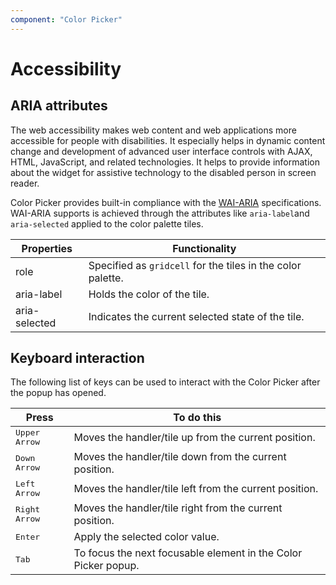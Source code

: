 ```yaml
---
component: "Color Picker"
---
```


# Accessibility

## ARIA attributes

The web accessibility makes web content and web applications more accessible for people with disabilities. It especially helps in dynamic content change and development of advanced user interface controls with AJAX, HTML, JavaScript, and related technologies. It helps to provide information about the widget for assistive technology to the disabled person in screen reader.

Color Picker provides built-in compliance with the [WAI-ARIA](http://www.w3.org/WAI/PF/aria-practices) specifications. WAI-ARIA supports is achieved through the attributes like `aria-label`and `aria-selected` applied to the color palette tiles.

| Properties | Functionality |
| ------------ | ----------------------- |
| role | Specified as `gridcell` for the tiles in the color palette. |
| aria-label | Holds the color of the tile. |
| aria-selected | Indicates the current selected state of the tile. |

## Keyboard interaction

The following list of keys can be used to interact with the Color Picker after the popup has opened.

| **Press** | **To do this** |
| --- | --- |
| <kbd>Upper Arrow</kbd>  | Moves the handler/tile up from the current position. |
| <kbd>Down Arrow</kbd>  | Moves the handler/tile down from the current position. |
| <kbd>Left Arrow</kbd>  | Moves the handler/tile left from the current position. |
| <kbd>Right Arrow</kbd>  | Moves the handler/tile right from the current position. |
| <kbd>Enter</kbd>  | Apply the selected color value. |
| <kbd>Tab</kbd>  | To focus the next focusable element in the Color Picker popup.  |